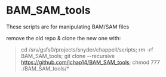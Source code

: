 # BAM_SAM_tools
These scripts are for manipulating BAM/SAM files

remove the old repo & clone the new one with: 
> cd /srv/gsfs0/projects/snyder/chappell/scripts; rm -rf BAM_SAM_tools; git clone --recursive https://github.com/jchap14/BAM_SAM_tools; chmod 777 ./BAM_SAM_tools/*     
